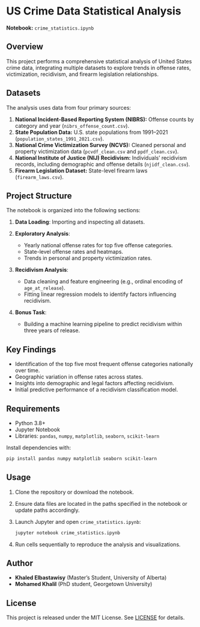 # US Crime Data Statistical Analysis

**Notebook:** `crime_statistics.ipynb`

## Overview

This project performs a comprehensive statistical analysis of United States crime data, integrating multiple datasets to explore trends in offense rates, victimization, recidivism, and firearm legislation relationships.

## Datasets

The analysis uses data from four primary sources:

1. **National Incident-Based Reporting System (NIBRS):** Offense counts by category and year (`nibrs_offense_count.csv`).
2. **State Population Data:** U.S. state populations from 1991–2021 (`population_states_1991_2021.csv`).
3. **National Crime Victimization Survey (NCVS):** Cleaned personal and property victimization data (`pcvdf_clean.csv` and `ppdf_clean.csv`).
4. **National Institute of Justice (NIJ) Recidivism:** Individuals’ recidivism records, including demographic and offense details (`njidf_clean.csv`).
5. **Firearm Legislation Dataset:** State-level firearm laws (`firearm_laws.csv`).

## Project Structure

The notebook is organized into the following sections:

1. **Data Loading**: Importing and inspecting all datasets.
2. **Exploratory Analysis**:

   * Yearly national offense rates for top five offense categories.
   * State-level offense rates and heatmaps.
   * Trends in personal and property victimization rates.
3. **Recidivism Analysis**:

   * Data cleaning and feature engineering (e.g., ordinal encoding of `age_at_release`).
   * Fitting linear regression models to identify factors influencing recidivism.
4. **Bonus Task**:

   * Building a machine learning pipeline to predict recidivism within three years of release.

## Key Findings

* Identification of the top five most frequent offense categories nationally over time.
* Geographic variation in offense rates across states.
* Insights into demographic and legal factors affecting recidivism.
* Initial predictive performance of a recidivism classification model.

## Requirements

* Python 3.8+
* Jupyter Notebook
* Libraries: `pandas`, `numpy`, `matplotlib`, `seaborn`, `scikit-learn`

Install dependencies with:

```bash
pip install pandas numpy matplotlib seaborn scikit-learn
```

## Usage

1. Clone the repository or download the notebook.
2. Ensure data files are located in the paths specified in the notebook or update paths accordingly.
3. Launch Jupyter and open `crime_statistics.ipynb`:

   ```bash
   jupyter notebook crime_statistics.ipynb
   ```
4. Run cells sequentially to reproduce the analysis and visualizations.

## Author

* **Khaled Elbastawisy** (Master’s Student, University of Alberta)
* **Mohamed Khalil** (PhD student, Georgetown University)

## License

This project is released under the MIT License. See [LICENSE](LICENSE) for details.
